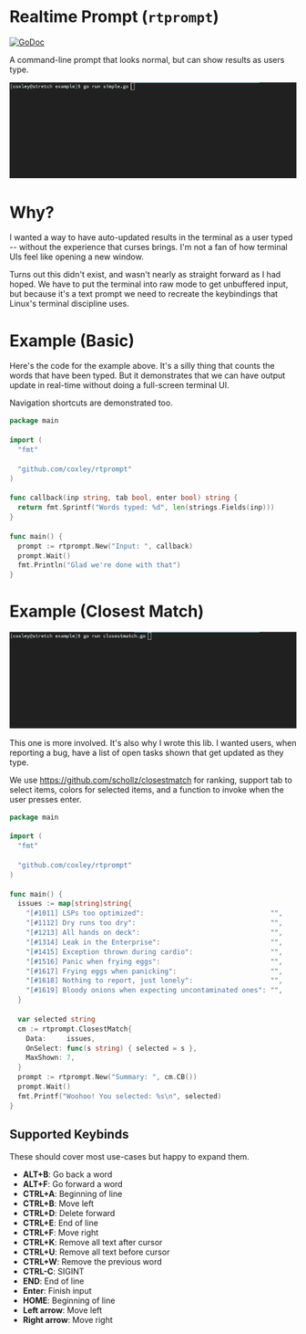 # Realtime Prompt (`rtprompt`)

[![GoDoc](https://img.shields.io/badge/pkg.go.dev-doc-blue)](http://pkg.go.dev/github.com/coxley/rtprompt)

A command-line prompt that looks normal, but can show results as users type.

![Basic Example](https://raw.githubusercontent.com/coxley/rtprompt/master/examples/basic2.gif)

# Why?

I wanted a way to have auto-updated results in the terminal as a user typed --
without the experience that curses brings. I'm not a fan of how terminal UIs
feel like opening a new window.

Turns out this didn't exist, and wasn't nearly as straight forward as I had
hoped. We have to put the terminal into raw mode to get unbuffered input, but
because it's a text prompt we need to recreate the keybindings that Linux's
terminal discipline uses.

# Example (Basic)

Here's the code for the example above. It's a silly thing that counts the words
that have been typed. But it demonstrates that we can have output update in
real-time without doing a full-screen terminal UI.

Navigation shortcuts are demonstrated too.

```go
package main

import (
  "fmt"

  "github.com/coxley/rtprompt"
)

func callback(inp string, tab bool, enter bool) string {
  return fmt.Sprintf("Words typed: %d", len(strings.Fields(inp)))
}

func main() {
  prompt := rtprompt.New("Input: ", callback)
  prompt.Wait()
  fmt.Println("Glad we're done with that")
}
```

# Example (Closest Match)

![Closest Match Example](https://raw.githubusercontent.com/coxley/rtprompt/master/examples/closestmatch.gif)

This one is more involved. It's also why I wrote this lib. I wanted users, when
reporting a bug, have a list of open tasks shown that get updated as they type.

We use https://github.com/schollz/closestmatch for ranking, support tab to
select items, colors for selected items, and a function to invoke when the user
presses enter.

```go
package main

import (
  "fmt"

  "github.com/coxley/rtprompt"
)

func main() {
  issues := map[string]string{
    "[#1011] LSPs too optimized":                               "",
    "[#1112] Dry runs too dry":                                 "",
    "[#1213] All hands on deck":                                "",
    "[#1314] Leak in the Enterprise":                           "",
    "[#1415] Exception thrown during cardio":                   "",
    "[#1516] Panic when frying eggs":                           "",
    "[#1617] Frying eggs when panicking":                       "",
    "[#1618] Nothing to report, just lonely":                   "",
    "[#1619] Bloody onions when expecting uncontaminated ones": "",
  }

  var selected string
  cm := rtprompt.ClosestMatch{
    Data:     issues,
    OnSelect: func(s string) { selected = s },
    MaxShown: 7,
  }
  prompt := rtprompt.New("Summary: ", cm.CB())
  prompt.Wait()
  fmt.Printf("Woohoo! You selected: %s\n", selected)
}
```


## Supported Keybinds

These should cover most use-cases but happy to expand them.

* **ALT+B**: Go back a word
* **ALT+F**: Go forward a word
* **CTRL+A**: Beginning of line
* **CTRL+B**: Move left
* **CTRL+D**: Delete forward
* **CTRL+E**: End of line
* **CTRL+F**: Move right
* **CTRL+K**: Remove all text after cursor
* **CTRL+U**: Remove all text before cursor
* **CTRL+W**: Remove the previous word
* **CTRL-C**: SIGINT
* **END**: End of line
* **Enter**: Finish input
* **HOME**: Beginning of line
* **Left arrow**: Move left
* **Right arrow**: Move right
